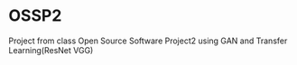 # OSSP2
Project from class Open Source Software Project2 using GAN and Transfer Learning(ResNet VGG)
